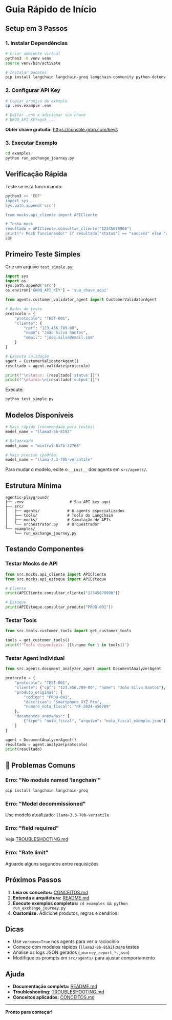 # Guia Rápido de Início

## Setup em 3 Passos

### 1. Instalar Dependências

```bash
# Criar ambiente virtual
python3 -m venv venv
source venv/bin/activate

# Instalar pacotes
pip install langchain langchain-groq langchain-community python-dotenv pydantic
```

### 2. Configurar API Key

```bash
# Copiar arquivo de exemplo
cp .env.example .env

# Editar .env e adicionar sua chave
# GROQ_API_KEY=gsk_...
```

**Obter chave gratuita:** https://console.groq.com/keys

### 3. Executar Exemplo

```bash
cd examples
python run_exchange_journey.py
```

## Verificação Rápida

Teste se está funcionando:

```bash
python3 << 'EOF'
import sys
sys.path.append('src')

from mocks.api_cliente import APICliente

# Testa mock
resultado = APICliente.consultar_cliente("12345678900")
print("✓ Mock funcionando!" if resultado["status"] == "success" else "✗ Erro no mock")
EOF
```

## Primeiro Teste Simples

Crie um arquivo `test_simple.py`:

```python
import sys
import os
sys.path.append('src')
os.environ['GROQ_API_KEY'] = 'sua_chave_aqui'

from agents.customer_validator_agent import CustomerValidatorAgent

# Dados de teste
protocolo = {
    "protocolo": "TEST-001",
    "cliente": {
        "cpf": "123.456.789-00",
        "nome": "João Silva Santos",
        "email": "joao.silva@email.com"
    }
}

# Executa validação
agent = CustomerValidatorAgent()
resultado = agent.validate(protocolo)

print(f"\nStatus: {resultado['status']}")
print(f"\nSaída:\n{resultado['output']}")
```

Execute:
```bash
python test_simple.py
```

## Modelos Disponíveis

```python
# Mais rápido (recomendado para testes)
model_name = "llama3-8b-8192"

# Balanceado
model_name = "mixtral-8x7b-32768"

# Mais preciso (padrão)
model_name = "llama-3.3-70b-versatile"
```

Para mudar o modelo, edite o `__init__` dos agents em `src/agents/`.

## Estrutura Mínima

```
agentic-playground/
├── .env                    # Sua API key aqui
├── src/
│   ├── agents/            # 6 agents especializados
│   ├── tools/             # Tools do LangChain
│   ├── mocks/             # Simulação de APIs
│   └── orchestrator.py    # Orquestrador
└── examples/
    └── run_exchange_journey.py
```

## Testando Componentes

### Testar Mocks de API

```python
from src.mocks.api_cliente import APICliente
from src.mocks.api_estoque import APIEstoque

# Cliente
print(APICliente.consultar_cliente("12345678900"))

# Estoque
print(APIEstoque.consultar_produto("PROD-001"))
```

### Testar Tools

```python
from src.tools.customer_tools import get_customer_tools

tools = get_customer_tools()
print(f"Tools disponíveis: {[t.name for t in tools]}")
```

### Testar Agent Individual

```python
from src.agents.document_analyzer_agent import DocumentAnalyzerAgent

protocolo = {
    "protocolo": "TEST-001",
    "cliente": {"cpf": "123.456.789-00", "nome": "João Silva Santos"},
    "produto_original": {
        "codigo": "PROD-001",
        "descricao": "Smartphone XYZ Pro",
        "numero_nota_fiscal": "NF-2024-456789"
    },
    "documentos_anexados": [
        {"tipo": "nota_fiscal", "arquivo": "nota_fiscal_exemplo.json"}
    ]
}

agent = DocumentAnalyzerAgent()
resultado = agent.analyze(protocolo)
print(resultado)
```

## 🐛 Problemas Comuns

### Erro: "No module named 'langchain'"
```bash
pip install langchain langchain-groq
```

### Erro: "Model decommissioned"
Use modelo atualizado: `llama-3.3-70b-versatile`

### Erro: "field required"
Veja [TROUBLESHOOTING.md](./TROUBLESHOOTING.md)

### Erro: "Rate limit"
Aguarde alguns segundos entre requisições

## Próximos Passos

1. **Leia os conceitos:** [CONCEITOS.md](./CONCEITOS.md)
2. **Entenda a arquitetura:** [README.md](./README.md)
3. **Execute exemplos completos:** `cd examples && python run_exchange_journey.py`
4. **Customize:** Adicione produtos, regras e cenários

## Dicas

- Use `verbose=True` nos agents para ver o raciocínio
- Comece com modelos rápidos (`llama3-8b-8192`) para testes
- Analise os logs JSON gerados (`journey_report_*.json`)
- Modifique os prompts em `src/agents/` para ajustar comportamento

## Ajuda

- **Documentação completa:** [README.md](./README.md)
- **Troubleshooting:** [TROUBLESHOOTING.md](./TROUBLESHOOTING.md)
- **Conceitos aplicados:** [CONCEITOS.md](./CONCEITOS.md)

---

**Pronto para começar!**
